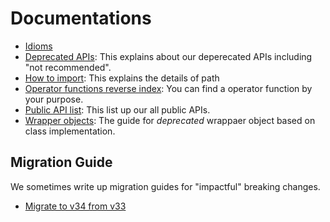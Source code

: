# Documentations

- [Idioms](./idiom/)
- [Deprecated APIs](./deprecated_apis.md): This explains about our deperecated APIs including "not recommended".
- [How to import](./how_to_import.md): This explains the details of path
- [Operator functions reverse index](./operators_reverse_index.md): You can find a operator function by your purpose.
- [Public API list](./public_api_list.md): This list up our all public APIs.
- [Wrapper objects](./wrapper_objects.md): The guide for _deprecated_ wrappaer object based on class implementation.


## Migration Guide

We sometimes write up migration guides for "impactful" breaking changes.

- [Migrate to v34 from v33](./migration/v34.md)
